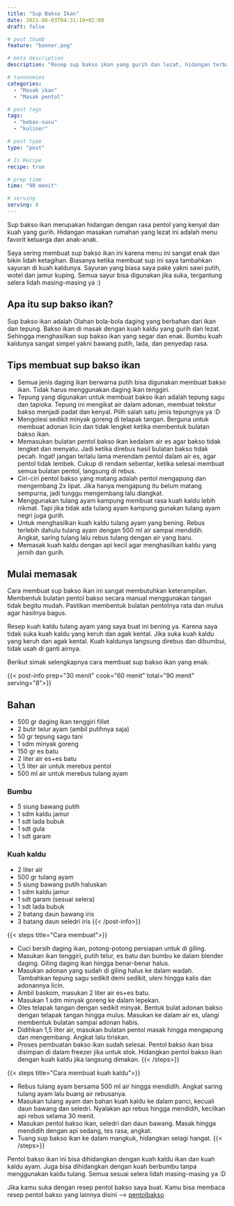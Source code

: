 ```yaml
---
title: "Sup Bakso Ikan"
date: 2021-06-03T04:31:19+02:00
draft: false

# post thumb
feature: "banner.png"

# meta description
description: "Resep sup bakso ikan yang gurih dan lezat, hidangan terbaik untuk keluarga. Masakan rumahan yang sehat dan enak ini, rekomen untuk dihidangkan sehari-hari."

# taxonomies
categories:
  - "Masak ikan"
  - "Masak pentol"

# post tags
tags:
  - "bebas-susu"
  - "kuliner"

# post type
type: "post"

# Is Recipe
recipe: true

# prep time
time: "90 menit"

# serving
serving: 8
---
```

Sup bakso ikan merupakan hidangan dengan rasa pentol yang kenyal dan kuah yang gurih. Hidangan masakan rumahan yang lezat ini adalah menu favorit keluarga dan anak-anak.

Saya sering membuat sup bakso ikan ini karena menu ini sangat enak dan bikin lidah ketagihan. Biasanya ketika membuat sup ini saya tambahkan sayuran di kuah kaldunya. Sayuran yang biasa saya pake yakni sawi putih, wotel dan jamur kuping. Semua sayur bisa digunakan jika suka, tergantung selera lidah masing-masing ya :)

## Apa itu sup bakso ikan?

Sup bakso ikan adalah Olahan bola-bola daging yang berbahan dari ikan dan tepung. Bakso ikan di masak dengan kuah kaldu yang gurih dan lezat. Sehingga menghasilkan sup bakso ikan yang segar dan enak. Bumbu kuah kaldunya sangat simpel yakni bawang putih, lada, dan penyedap rasa.

## Tips membuat sup bakso ikan

-   Semua jenis daging ikan berwarna putih bisa digunakan membuat bakso ikan. Tidak harus menggunakan daging ikan tenggiri.
-   Tepung yang digunakan untuk membuat bakso ikan adalah tepung sagu dan tapioka. Tepung ini mengikat air dalam adonan, membuat tekstur bakso menjadi padat dan kenyal. Pilih salah satu jenis tepungnya ya :D
-   Mengolesi sedikit minyak goreng di telapak tangan. Berguna untuk membuat adonan licin dan tidak lengket ketika membentuk bulatan bakso ikan.
-   Memasukan bulatan pentol bakso ikan kedalam air es agar bakso tidak lengket dan menyatu. Jadi ketika direbus hasil bulatan bakso tidak pecah. Ingat! jangan terlalu lama merendam pentol dalam air es, agar pentol tidak lembek. Cukup di rendam sebentar, ketika selesai membuat semua bulatan pentol, langsung di rebus.
-   Ciri-ciri pentol bakso yang matang adalah pentol mengapung dan mengembang 2x lipat. Jika hanya mengapung itu belum matang sempurna, jadi tunggu mengembang lalu diangkat.
-   Menggunakan tulang ayam kampung membuat rasa kuah kaldu lebih nikmat. Tapi jika tidak ada tulang ayam kampung gunakan tulang ayam negri juga gurih.
-   Untuk menghasilkan kuah kaldu tulang ayam yang bening. Rebus terlebih dahulu tulang ayam dengan 500 ml air sampai mendidih. Angkat, saring tulang lalu rebus tulang dengan air yang baru.
-   Memasak kuah kaldu dengan api kecil agar menghasilkan kaldu yang jernih dan gurih.

## Mulai memasak

Cara membuat sup bakso ikan ini sangat membutuhkan keterampilan. Membentuk bulatan pentol bakso secara manual menggunakan tangan tidak begitu mudah. Pastikan membentuk bulatan pentolnya rata dan mulus agar hasilnya bagus.

Resep kuah kaldu tulang ayam yang saya buat ini bening ya. Karena saya tidak suka kuah kaldu yang keruh dan agak kental. Jika suka kuah kaldu yang keruh dan agak kental. Kuah kaldunya langsung direbus dan dibumbui, tidak usah di ganti airnya.

Berikut simak selengkapnya cara membuat sup bakso ikan yang enak.

{{< post-info prep="30 menit" cook="60 menit" total="90 menit" serving="8">}}

## Bahan

-   500 gr daging ikan tenggiri fillet
-   2 butir telur ayam (ambil putihnya saja)
-   50 gr tepung sagu tani
-   1 sdm minyak goreng
-   150 gr es batu
-   2 liter air es+es batu
-   1,5 liter air untuk merebus pentol
-   500 ml air untuk merebus tulang ayam

### Bumbu

-   5 siung bawang putih
-   1 sdm kaldu jamur
-   1 sdt lada bubuk
-   1 sdt gula
-   1 sdt garam

### Kuah kaldu

-   2 liter air
-   500 gr tulang ayam
-   5 siung bawang putih haluskan
-   1 sdm kaldu jamur
-   1 sdt garam (sesuai selera)
-   1 sdt lada bubuk
-   2 batang daun bawang iris
-   3 batang daun seledri iris
{{< /post-info>}}

{{< steps title="Cara membuat">}}
-   Cuci bersih daging ikan, potong-potong persiapan untuk di giling.
-   Masukan ikan tenggiri, putih telur, es batu dan bumbu ke dalam blender daging. Giling daging ikan hingga benar-benar halus.
-   Masukan adonan yang sudah di giling halus ke dalam wadah. Tambahkan tepung sagu sedikit demi sedikit, uleni hingga kalis dan adonannya licin.
-   Ambil baskom, masukan 2 liter air es+es batu.
-   Masukan 1 sdm minyak goreng ke dalam lepekan.
-   Oles telapak tangan dengan sedikit minyak. Bentuk bulat adonan bakso dengan telapak tangan hingga mulus. Masukan ke dalam air es, ulangi membentuk bulatan sampai adonan habis.
-   Didihkan 1,5 liter air, masukan bulatan pentol masak hingga mengapung dan mengembang. Angkat lalu tiriskan.
-   Proses pembuatan bakso ikan sudah selesai. Pentol bakso ikan bisa disimpan di dalam freezer jika untuk stok. Hidangkan pentol bakso ikan dengan kuah kaldu jika langsung dimakan.
{{< /steps>}}

{{< steps title="Cara membuat kuah kaldu">}}
-   Rebus tulang ayam bersama 500 ml air hingga mendidih. Angkat saring tulang ayam lalu buang air rebusanya.
-   Masukan tulang ayam dan bahan kuah kaldu ke dalam panci, kecuali daun bawang dan seledri. Nyalakan api rebus hingga mendidih, kecilkan api rebus selama 30 menit.
-   Masukan pentol bakso ikan, seledri dan daun bawang. Masak hingga mendidih dengan api sedang, tes rasa, angkat.
-   Tuang sup bakso ikan ke dalam mangkuk, hidangkan selagi hangat.
{{< /steps>}}

Pentol bakso ikan ini bisa dihidangkan dengan kuah kaldu ikan dan kuah kaldu ayam. Juga bisa dihidangkan dengan kuah berbumbu tanpa menggunakan kaldu tulang. Semua sesuai selera lidah masing-masing ya :D

Jika kamu suka dengan resep pentol bakso saya buat. Kamu bisa membaca resep pentol bakso yang lainnya disini --> [pentolbakso](/categories/masak-pentol/)